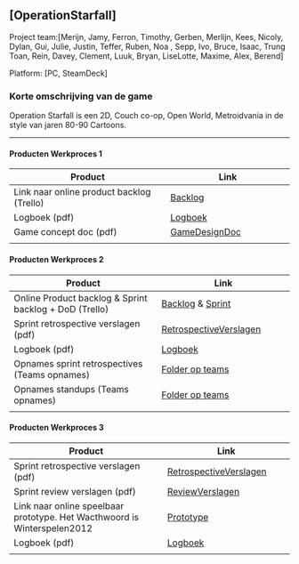 ## [OperationStarfall]
Project team:[Merijn, Jamy, Ferron, Timothy, Gerben, Merlijn, Kees, Nicoly, Dylan, Gui, Julie, Justin, Teffer, Ruben, Noa , Sepp, Ivo, Bruce, Isaac, Trung Toan, Rein, Davey, Clement, Luuk, Bryan, LiseLotte, Maxime, Alex, Berend]

Platform:
[PC, SteamDeck]

### Korte omschrijving van de game
Operation Starfall is een 2D, Couch co-op, Open World, Metroidvania in de style van jaren 80-90 Cartoons.

---
#### Producten Werkproces 1
| Product  | Link |
| ------ |  ------ |
| Link naar online product backlog (Trello) | [Backlog]
| Logboek (pdf)                             | [Logboek]
| Game concept doc (pdf)                    | [GameDesignDoc]
|<img width=500/>|<img width=300/>|
   
#### Producten Werkproces 2
| Product  | Link |
| ------ |  ------ |
| Online Product backlog & Sprint backlog + DoD (Trello)    | [Backlog] & [Sprint]
| Sprint retrospective verslagen (pdf)                      | [RetrospectiveVerslagen]
| Logboek (pdf)                                             | [Logboek]
| Opnames sprint retrospectives (Teams opnames)             | [Folder op teams]
| Opnames standups (Teams opnames)                          | [Folder op teams]
|<img width=500/>|<img width=300/>|
   
#### Producten Werkproces 3
| Product  | Link |
| ------ |  ------ |
| Sprint retrospective verslagen (pdf)  | [RetrospectiveVerslagen]
| Sprint review verslagen (pdf)         | [ReviewVerslagen]
| Link naar online speelbaar prototype. Het Wacthwoord is Winterspelen2012  | [Prototype]
| Logboek (pdf)                         | [Logboek]
|<img width=500/>|<img width=300/>|

   [Backlog]: <https://trello.com/b/gVEjIPgv/operation-starfall-product-backlog>
   [Sprint]: <https://trello.com/b/NkLp0zTo/operation-starfall-sprint-35>
   [Logboek]: <https://github.com/merlijn1411/agp_inlever_template/blob/master/producten/logboek.pdf>
   [GameDesignDoc]: <https://docs.google.com/presentation/d/1w0B5SBW9Ny2kC0oWGZkiiXOsW7Jt3GYbV-PIMUNGozA/edit#slide=id.g241fc5dcd6a_0_62>
   [RetrospectiveVerslagen]: <https://github.com/BerendWeij/agp_inlever_template/blob/master/producten/RetrospectiveVerslagen.pdf>
   [ReviewVerslagen]: <https://github.com/BerendWeij/agp_inlever_template/blob/master/producten/ReviewVerslagen.pdf>
   [Prototype]: <https://merlijn1411.itch.io/operation-starfall>
   [Folder op teams]: <https://www.linknaarmijnfolderopteams.nl>
   
